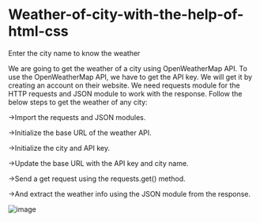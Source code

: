 # Weather-of-city-with-the-help-of-html-css
Enter the city name to know the weather

We are going to get the weather of a city using OpenWeatherMap API. To use the OpenWeatherMap API, we have to get the API key. We will get it by creating an account on their website. We need requests module for the HTTP requests and JSON module to work with the response. Follow the below steps to get the weather of any city:

->Import the requests and JSON modules.

->Initialize the base URL of the weather API.

->Initialize the city and API key.

->Update the base URL with the API key and city name.

->Send a get request using the requests.get() method.

->And extract the weather info using the JSON module from the response.

![image](https://github.com/PK-SS/Weather-of-city-with-the-help-of-html-css/assets/103809429/c6666e02-7886-4edd-878e-411e53508683)
